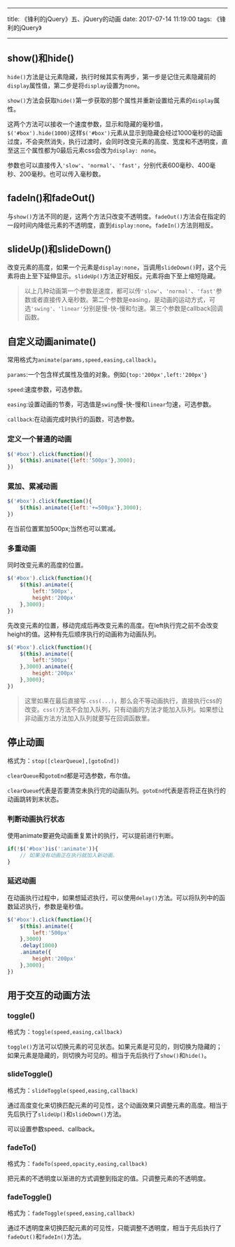 
---

title: 《锋利的jQuery》五、jQuery的动画
date: 2017-07-14 11:19:00
tags: 《锋利的jQuery》

---


## show()和hide()

`hide()`方法是让元素隐藏，执行时候其实有两步，第一步是记住元素隐藏前的`display`属性值，第二步是将`display`设置为`none`。

`show()`方法会获取`hide()`第一步获取的那个属性并重新设置给元素的`display`属性。

这两个方法可以接收一个速度参数，显示和隐藏的毫秒值，`$('#box').hide(1000)`这样`$('#box')`元素从显示到隐藏会经过1000毫秒的动画过度，不会突然消失，执行过渡时，会同时改变元素的高度、宽度和不透明度，直至这三个属性都为0最后元素css会改为`display: none`。

参数也可以直接传入`'slow'`、`'normal'`、`'fast'`，分别代表600毫秒、400毫秒、200毫秒。也可以传入毫秒数。

## fadeIn()和fadeOut()

与`show()`方法不同的是，这两个方法只改变不透明度。`fadeOut()`方法会在指定的一段时间内降低元素的不透明度，直到`display:none`。`fadeIn()`方法则相反。

## slideUp()和slideDown()

改变元素的高度，如果一个元素是`display:none`，当调用`slideDown()`时，这个元素将由上至下延伸显示。`slideUp()`方法正好相反。元素将由下至上缩短隐藏。

> 以上几种动画第一个参数是速度，都可以传`'slow'`、`'normal'`、`'fast'`参数或者直接传入毫秒数。第二个参数是easing，是动画的运动方式，可选`'swing'、'linear'`分别是慢-快-慢和匀速。第三个参数是callback回调函数。

## 自定义动画animate()

常用格式为`animate(params,speed,easing,callback)`。

`params`:一个包含样式属性及值的对象。例如`{top:'200px',left:'200px'}`

`speed`:速度参数，可选参数。

`easing`:设置动画的节奏，可选值是`swing`慢-快-慢和`linear`匀速，可选参数。

`callback`:在动画完成时执行的函数，可选参数。

### 定义一个普通的动画

```js
$('#box').click(function(){
    $(this).animate({left:'500px'},3000);
})
```

### 累加、累减动画

```js
$('#box').click(function(){
    $(this).animate({left:'+=500px'},3000);
})
```

在当前位置累加500px;当然也可以累减。

### 多重动画

同时改变元素的高度的位置。

```js
$('#box').click(function(){
    $(this).animate({
        left:'500px',
        height:'200px'
    },3000);
})
```

先改变元素的位置，移动完成后再改变元素的高度。在left执行完之前不会改变height的值。这种有先后顺序执行的动画称为动画队列。

```js
$('#box').click(function(){
    $(this).animate({
        left:'500px'
    },3000).animate({
        height:'200px'
    },3000);
})
```

> 这里如果在最后直接写`.css(...)`，那么会不等动画执行，直接执行css的改变。`css()`方法不会加入队列，只有动画的方法才能加入队列。如果想让非动画方法方法加入队列就要写在回调函数里。


## 停止动画

格式为：`stop([clearQueue],[gotoEnd])`

`clearQueue`和`gotoEnd`都是可选参数，布尔值。

`clearQueue`代表是否要清空未执行完的动画队列。`gotoEnd`代表是否将正在执行的动画跳转到末状态。

### 判断动画执行状态

使用animate要避免动画重复累计的执行，可以提前进行判断。

```js
if(!$('#box')is(':animate')){
    // 如果没有动画正在执行就加入新动画。
}

```

### 延迟动画

在动画执行过程中，如果想延迟执行，可以使用`delay()`方法。可以将队列中的函数延迟执行，参数是毫秒值。

```js
$('#box').click(function(){
    $(this).animate({
        left:'500px'
    },3000)
    .delay(1000)
    .animate({
        height:'200px'
    },3000);
})
```

## 用于交互的动画方法

### toggle()

格式为：`toggle(speed,easing,callback)`

`toggle()`方法可以切换元素的可见状态。如果元素是可见的，则切换为隐藏的；如果元素是隐藏的，则切换为可见的。相当于先后执行了`show()`和`hide()`。

### slideToggle()

格式为：`slideToggle(speed,easing,callback)`

通过高度变化来切换匹配元素的可见性，这个动画效果只调整元素的高度。相当于先后执行了`slideUp()`和`slideDown()`方法。

可以设置参数speed、callback。

### fadeTo()

格式为：`fadeTo(speed,opacity,easing,callback)`

把元素的不透明度以渐进的方式调整到指定的值。只调整元素的不透明度。

### fadeToggle()

格式为：`fadeToggle(speed,easing,callback)`

通过不透明度来切换匹配元素的可见性，只能调整不透明度，相当于先后执行了`fadeOut()`和`fadeIn()`方法。
